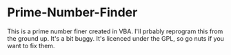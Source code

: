 # Prime-Number-Finder
This is a prime number finer created in VBA. I'll prbably reprogram this from the ground up. It's a bit buggy. It's licenced under the GPL, so go nuts if you want to fix them. 
